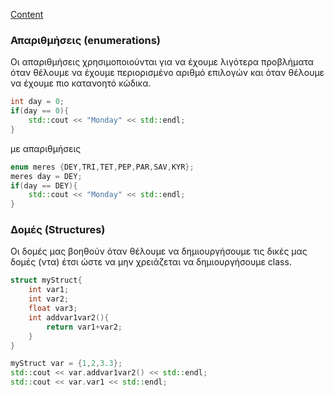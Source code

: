 [Content](Content.md)

### Απαριθμήσεις (enumerations)
Οι απαριθμήσεις χρησιμοποιούνται για να έχουμε λιγότερα προβλήματα όταν θέλουμε να έχουμε περιορισμένο αριθμό επιλογών και όταν θέλουμε να έχουμε πιο κατανοητό κώδικα.

```cpp
int day = 0;
if(day == 0){
    std::cout << "Monday" << std::endl;
}
```

με απαριθμήσεις

```cpp
enum meres {DEY,TRI,TET,PEP,PAR,SAV,KYR};
meres day = DEY;
if(day == DEY){
    std::cout << "Monday" << std::endl;
}
```

### ∆ομές (Structures)
Οι δομές μας βοηθούν όταν θέλουμε να δημιουργήσουμε τις δικές μας δομές (ντα) έτσι ώστε να μην χρειάζεται να δημιουργήσουμε class.

```cpp
struct myStruct{
    int var1;
    int var2;
    float var3;
    int addvar1var2(){
        return var1+var2;
    }
}

myStruct var = {1,2,3.3};
std::cout << var.addvar1var2() << std::endl;
std::cout << var.var1 << std::endl;
```